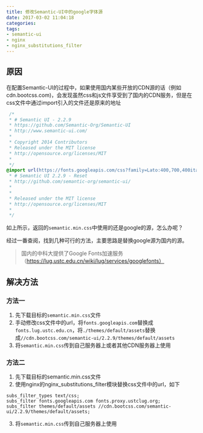 ```yaml
---
title: 修改Semantic-UI中的google字体源
date: 2017-03-02 11:04:18
categories:
tags:
- semantic-ui
- nginx
- nginx_substitutions_filter
---
```


## 原因

在配置Semantic-UI的过程中，如果使用国内某些开放的CDN源的话（例如cdn.bootcss.com)，会发现虽然css和js文件享受到了国内的CDN服务，但是在css文件中通过import引入的文件还是原来的地址
```css
 /*
 * # Semantic UI - 2.2.9
 * https://github.com/Semantic-Org/Semantic-UI
 * http://www.semantic-ui.com/
 *
 * Copyright 2014 Contributors
 * Released under the MIT license
 * http://opensource.org/licenses/MIT
 *
 */
@import url(https://fonts.googleapis.com/css?family=Lato:400,700,400italic,700italic&subset=latin);/*!
 * # Semantic UI 2.2.9 - Reset
 * http://github.com/semantic-org/semantic-ui/
 *
 *
 * Released under the MIT license
 * http://opensource.org/licenses/MIT
 *
 */
```
如上所示，返回的``semantic.min.css``中使用的还是google的源，怎么办呢？

经过一番查阅，找到几种可行的方法，主要思路是替换google源为国内的源。
> 国内的中科大提供了Google Fonts加速服务（https://lug.ustc.edu.cn/wiki/lug/services/googlefonts）

## 解决方法

### 方法一

1. 先下载目标的``semantic.min.css``文件
2. 手动修改css文件中的url，将``fonts.googleapis.com``替换成``fonts.lug.ustc.edu.cn``，将``./themes/default/assets``替换成``//cdn.bootcss.com/semantic-ui/2.2.9/themes/default/assets``
3. 将``semantic.min.css``传到自己服务器上或者其他CDN服务器上使用

### 方法二

1. 先下载目标的semantic.min.css文件
2. 使用nginx的nginx_substitutions_filter模块替换css文件中的url，如下
```text
subs_filter_types text/css;
subs_filter fonts.googleapis.com fonts.proxy.ustclug.org;
subs_filter themes/default/assets //cdn.bootcss.com/semantic-ui/2.2.9/themes/default/assets;
```
3. 将``semantic.min.css``传到自己服务器上使用
